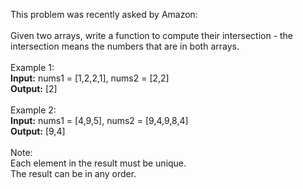 This problem was recently asked by Amazon:
<br>
<br>
Given two arrays, write a function to compute their intersection - the intersection means the numbers that are in both arrays.
<br>
<br>
Example 1:
<br>
<b>Input:</b> nums1 = [1,2,2,1], nums2 = [2,2]
<br>
<b>Output:</b> [2]
<br>
<br>
Example 2:
<br>
<b>Input:</b> nums1 = [4,9,5], nums2 = [9,4,9,8,4]
<br>
<b>Output:</b> [9,4]
<br>
<br>
Note:
<br>
Each element in the result must be unique.
<br>
The result can be in any order.
